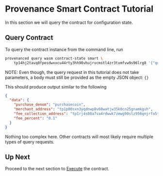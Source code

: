 # Provenance Smart Contract Tutorial

In this section we will query the contract for configuration state.

## Query Contract

To query the contract instance from the command line, run

```bash
provenanced query wasm contract-state smart \
    tp14hj2tavq8fpesdwxxcu44rty3hh90vhujrvcmstl4zr3txmfvw9s96lrg8 '{"query_request":{}}' -t -o json | jq
```

NOTE: Even though, the query request in this tutorial does not take parameters, a body must still
be provided as the empty JSON object: `{}`

This should produce output similar to the following

```json
{
  "data": {
    "purchase_denom": "purchasecoin",
    "merchant_address": "tp1p00sxn3yqdnwp8v60watjw35k0cn25gnamkguh",
    "fee_collection_address": "tp1rj4s08a7va4rdwwk7zmwg90slz956qnjrfa5ta",
    "fee_percent": "0.1"
  }
}
```

Nothing too complex here. Other contracts will most likely require multiple types of query requests.

## Up Next

Proceed to the next section to [Execute](12-execute.md) the contract.
